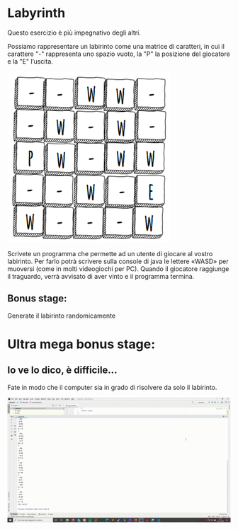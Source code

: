 # Labyrinth

Questo esercizio è più impegnativo degli altri.


Possiamo rappresentare un labirinto come una matrice di caratteri, in cui il carattere "-" rappresenta uno spazio vuoto, la "P" la posizione del giocatore e la "E" l’uscita.




![Possibile labirinto](./Immagini/preview.png)



Scrivete un programma che permette ad un utente di giocare al vostro labirinto. Per farlo potrà scrivere sulla console di java le lettere «WASD» per muoversi (come in molti videogiochi per PC). Quando il giocatore raggiunge il traguardo, verrà avvisato di aver vinto e il programma termina.

## Bonus stage:

Generate il labirinto randomicamente

# Ultra mega bonus stage:
## Io ve lo dico, è difficile...
Fate in modo che il computer sia in grado di risolvere da solo il labirinto.



![test](./Immagini/laby.gif)
